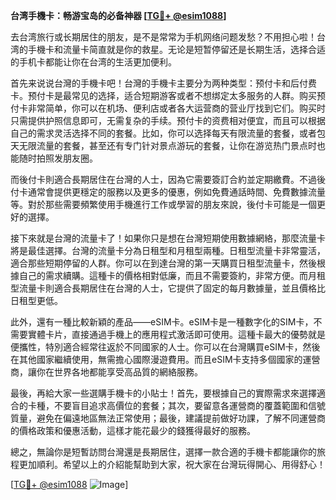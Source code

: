 **台湾手機卡：畅游宝岛的必备神器 [[TG💪+ @esim1088](https://t.me/s/esim1088)]**

去台湾旅行或长期居住的朋友，是不是常常为手机网络问题发愁？不用担心啦！台湾的手機卡和流量卡简直就是你的救星。无论是短暂停留还是长期生活，选择合适的手机卡都能让你在台湾的生活更加便利。

首先来说说台灣的手機卡吧！台灣的手機卡主要分为两种类型：预付卡和后付费卡。预付卡是最常见的选择，适合短期游客或者不想绑定太多服务的人群。购买预付卡非常简单，你可以在机场、便利店或者各大运营商的营业厅找到它们。购买时只需提供护照信息即可，无需复杂的手续。预付卡的资费相对便宜，而且可以根据自己的需求灵活选择不同的套餐。比如，你可以选择每天有限流量的套餐，或者包天无限流量的套餐，甚至还有专门针对景点游玩的套餐，让你在游览热门景点时也能随时拍照发朋友圈。

而後付卡則適合長期居住在台灣的人士，因為它需要簽訂合約並定期繳費。不過後付卡通常會提供更穩定的服務以及更多的優惠，例如免費通話時間、免費數據流量等。對於那些需要頻繁使用手機進行工作或學習的朋友來說，後付卡可能是一個更好的選擇。

接下來就是台灣的流量卡了！如果你只是想在台灣短期使用數據網絡，那麼流量卡將是最佳選擇。台灣的流量卡分為日租型和月租型兩種。日租型流量卡非常靈活，適合那些短期停留的人群。你可以在到達台灣的第一天購買日租型流量卡，然後根據自己的需求續購。這種卡的價格相對低廉，而且不需要簽約，非常方便。而月租型流量卡則適合長期居住在台灣的人士，它提供了固定的每月數據量，並且價格比日租型更低。

此外，還有一種比較新穎的產品——eSIM卡。eSIM卡是一種數字化的SIM卡，不需要實體卡片，直接通過手機上的應用程式激活即可使用。這種卡最大的優勢就是便攜性，特別適合經常往返於不同國家的人士。你可以在台灣購買eSIM卡，然後在其他國家繼續使用，無需擔心國際漫遊費用。而且eSIM卡支持多個國家的運營商，讓你在世界各地都能享受高品質的網絡服務。

最後，再給大家一些選購手機卡的小貼士！首先，要根據自己的實際需求來選擇適合的卡種，不要盲目追求高價位的套餐；其次，要留意各運營商的覆蓋範圍和信號質量，避免在偏遠地區無法正常使用；最後，建議提前做好功課，了解不同運營商的價格政策和優惠活動，這樣才能花最少的錢獲得最好的服務。

總之，無論你是短暫訪問台灣還是長期居住，選擇一款合適的手機卡都能讓你的旅程更加順利。希望以上的介紹能幫助到大家，祝大家在台灣玩得開心、用得舒心！

[[TG💪+ @esim1088](https://t.me/s/esim1088) ![Image](https://i.postimg.cc/4NQfJmqS/Snipaste-2025-05-13-00-14-12.png)]
